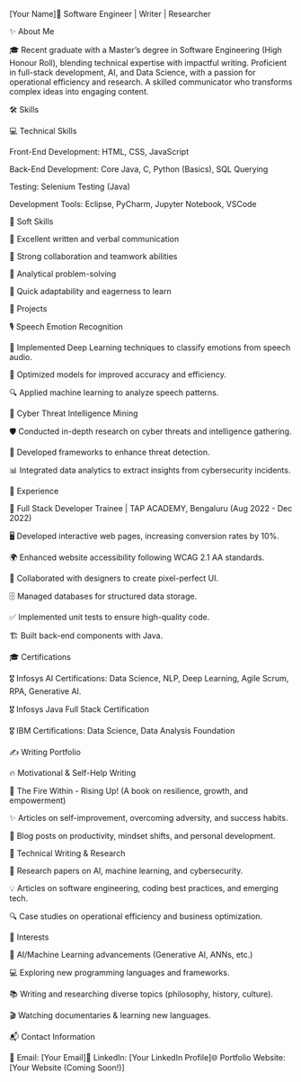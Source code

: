 [Your Name]📌 Software Engineer | Writer | Researcher

✨ About Me

🎓 Recent graduate with a Master’s degree in Software Engineering (High Honour Roll), blending technical expertise with impactful writing. Proficient in full-stack development, AI, and Data Science, with a passion for operational efficiency and research. A skilled communicator who transforms complex ideas into engaging content.

🛠 Skills

💻 Technical Skills

Front-End Development: HTML, CSS, JavaScript

Back-End Development: Core Java, C, Python (Basics), SQL Querying

Testing: Selenium Testing (Java)

Development Tools: Eclipse, PyCharm, Jupyter Notebook, VSCode


🤝 Soft Skills

📝 Excellent written and verbal communication

🔄 Strong collaboration and teamwork abilities

🧠 Analytical problem-solving

🚀 Quick adaptability and eagerness to learn


📌 Projects

🎙 Speech Emotion Recognition

🎯 Implemented Deep Learning techniques to classify emotions from speech audio.

🚀 Optimized models for improved accuracy and efficiency.

🔍 Applied machine learning to analyze speech patterns.


🔐 Cyber Threat Intelligence Mining

🛡 Conducted in-depth research on cyber threats and intelligence gathering.

🔗 Developed frameworks to enhance threat detection.

📊 Integrated data analytics to extract insights from cybersecurity incidents.


💼 Experience

🔹 Full Stack Developer Trainee | TAP ACADEMY, Bengaluru (Aug 2022 - Dec 2022)

🖥 Developed interactive web pages, increasing conversion rates by 10%.

🌍 Enhanced website accessibility following WCAG 2.1 AA standards.

🎨 Collaborated with designers to create pixel-perfect UI.

🗄 Managed databases for structured data storage.

✅ Implemented unit tests to ensure high-quality code.

🏗 Built back-end components with Java.


🎓 Certifications

🎖 Infosys AI Certifications: Data Science, NLP, Deep Learning, Agile Scrum, RPA, Generative AI.

🎖 Infosys Java Full Stack Certification

🎖 IBM Certifications: Data Science, Data Analysis Foundation


✍ Writing Portfolio

🔥 Motivational & Self-Help Writing

📖 The Fire Within - Rising Up! (A book on resilience, growth, and empowerment)

✨ Articles on self-improvement, overcoming adversity, and success habits.

📝 Blog posts on productivity, mindset shifts, and personal development.

📑 Technical Writing & Research

📜 Research papers on AI, machine learning, and cybersecurity.

💡 Articles on software engineering, coding best practices, and emerging tech.

🔍 Case studies on operational efficiency and business optimization.


🎯 Interests

🤖 AI/Machine Learning advancements (Generative AI, ANNs, etc.)

💻 Exploring new programming languages and frameworks.

📚 Writing and researching diverse topics (philosophy, history, culture).

🎬 Watching documentaries & learning new languages.

📬 Contact Information

📧 Email: [Your Email]🔗 LinkedIn: [Your LinkedIn Profile]🌐 Portfolio Website: [Your Website (Coming Soon!)]
